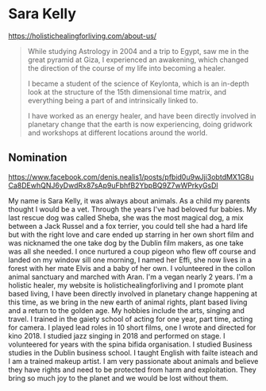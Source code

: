 # Sara Kelly

https://holistichealingforliving.com/about-us/

> While studying Astrology in 2004 and a trip to Egypt, saw me in the great pyramid at Giza, I experienced an awakening, which changed the direction of the course of my life into becoming a healer.
>
> I became a student of the science of Keylonta, which is an in-depth look at the structure of the 15th dimensional time matrix, and everything being a part of and intrinsically linked to.
>
> I have worked as an energy healer, and have been directly involved in planetary change that the earth is now experiencing, doing gridwork and workshops at different locations around the world.


## Nomination

https://www.facebook.com/denis.nealis1/posts/pfbid0u9wJji3obtdMX1G8uCa8DEwhQNJ6yDwdRx87sAp9uFbhfB2YbpBQ9Z7wWPrkyGsDl

My name is Sara Kelly, it was always about animals. As a child my parents thought I  would be a vet. Through the years I've had beloved fur babies.  My last rescue dog was called Sheba, she was the most magical dog, a mix between a Jack Russel and a fox terrier, you could tell she had a hard life but with the right love and care ended up starring in her own short film and was nicknamed the one take dog by the Dublin film makers, as one take was all she needed.  I once nurtured a coup pigeon who flew off course and landed on my window sill one morning,  I named her Effi,  she now lives in a forest with her mate Elvis and a baby of her own. I volunteered in the collon animal sanctuary and marched with Aran.  I'm a vegan nearly 2 years.  I'm a holistic healer, my website is holistichealingforliving and I promote plant based living, I have been directly involved in planetary change happening at this time, as we bring in the new earth of animal rights, plant based living and a return to the golden age.  My hobbies include the arts, singing  and travel.  I trained in the gaiety school of acting for one year, part time, acting for camera.   I played lead roles in 10 short films, one I wrote and directed for kino 2018. I studied jazz singing in 2018 and performed on stage.  I volunteered for years with the spina bifida organisation.  I studied Business studies in the  Dublin business school. I taught English with failte isteach and I am a trained makeup artist.  I am very passionate about animals and believe they have rights and need to be protected from harm and exploitation.  They bring so much joy to the planet and we would be lost without them.
